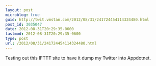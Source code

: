 ```yaml
---
layout: post
microblog: true
guid: http://twit.vmstan.com/2012/08/31/241724454114324480.html
post_id: 3035047
date: 2012-08-31T20:29:35-0600
lastmod: 2012-08-31T20:29:35-0600
type: post
url: /2012/08/31/241724454114324480.html
---
```

Testing out this IFTTT site to have it dump my Twitter into Appdotnet.
